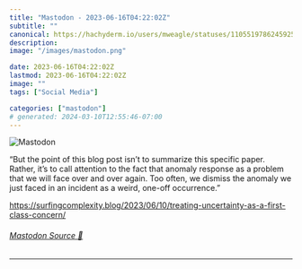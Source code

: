 ```yaml
---
title: "Mastodon - 2023-06-16T04:22:02Z"
subtitle: ""
canonical: https://hachyderm.io/users/mweagle/statuses/110551978624592595
description:
image: "/images/mastodon.png"

date: 2023-06-16T04:22:02Z
lastmod: 2023-06-16T04:22:02Z
image: ""
tags: ["Social Media"]

categories: ["mastodon"]
# generated: 2024-03-10T12:55:46-07:00
---
```

![Mastodon](/images/mastodon.png)

<p>“But the point of this blog post isn’t to summarize this specific paper. Rather, it’s to call attention to the fact that anomaly response as a problem that we will face over and over again. Too often, we dismiss the anomaly we just faced in an incident as a weird, one-off occurrence.”</p><p><a href="https://surfingcomplexity.blog/2023/06/10/treating-uncertainty-as-a-first-class-concern/" target="_blank" rel="nofollow noopener noreferrer" translate="no"><span class="invisible">https://</span><span class="ellipsis">surfingcomplexity.blog/2023/06</span><span class="invisible">/10/treating-uncertainty-as-a-first-class-concern/</span></a></p>


###### [Mastodon Source 🐘](https://hachyderm.io/@mweagle/110551978624592595)

___
